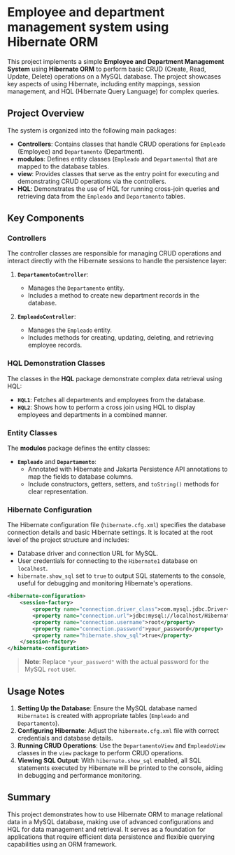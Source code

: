 # Employee and department management system using Hibernate ORM

This project implements a simple **Employee and Department Management System** using **Hibernate ORM** to perform basic CRUD (Create, Read, Update, Delete) operations on a MySQL database. The project showcases key aspects of using Hibernate, including entity mappings, session management, and HQL (Hibernate Query Language) for complex queries.

## Project Overview

The system is organized into the following main packages:

- **Controllers**: Contains classes that handle CRUD operations for `Empleado` (Employee) and `Departamento` (Department).
- **modulos**: Defines entity classes (`Empleado` and `Departamento`) that are mapped to the database tables.
- **view**: Provides classes that serve as the entry point for executing and demonstrating CRUD operations via the controllers.
- **HQL**: Demonstrates the use of HQL for running cross-join queries and retrieving data from the `Empleado` and `Departamento` tables.

## Key Components

### Controllers
The controller classes are responsible for managing CRUD operations and interact directly with the Hibernate sessions to handle the persistence layer:

1. **`DepartamentoController`**:
   - Manages the `Departamento` entity.
   - Includes a method to create new department records in the database.

2. **`EmpleadoController`**:
   - Manages the `Empleado` entity.
   - Includes methods for creating, updating, deleting, and retrieving employee records.

### HQL Demonstration Classes
The classes in the **HQL** package demonstrate complex data retrieval using HQL:

- **`HQL1`**: Fetches all departments and employees from the database.
- **`HQL2`**: Shows how to perform a cross join using HQL to display employees and departments in a combined manner.

### Entity Classes
The **modulos** package defines the entity classes:

- **`Empleado`** and **`Departamento`**:
  - Annotated with Hibernate and Jakarta Persistence API annotations to map the fields to database columns.
  - Include constructors, getters, setters, and `toString()` methods for clear representation.

### Hibernate Configuration
The Hibernate configuration file (`hibernate.cfg.xml`) specifies the database connection details and basic Hibernate settings. It is located at the root level of the project structure and includes:

- Database driver and connection URL for MySQL.
- User credentials for connecting to the `Hibernate1` database on `localhost`.
- `hibernate.show_sql` set to `true` to output SQL statements to the console, useful for debugging and monitoring Hibernate's operations.

```xml
<hibernate-configuration>
    <session-factory>
        <property name="connection.driver_class">com.mysql.jdbc.Driver</property>
        <property name="connection.url">jdbc:mysql://localhost/Hibernate1</property>
        <property name="connection.username">root</property>
        <property name="connection.password">your_password</property>
        <property name="hibernate.show_sql">true</property>
    </session-factory>
</hibernate-configuration>
```

> **Note**: Replace `"your_password"` with the actual password for the MySQL `root` user.

## Usage Notes

1. **Setting Up the Database**: Ensure the MySQL database named `Hibernate1` is created with appropriate tables (`Empleado` and `Departamento`).
2. **Configuring Hibernate**: Adjust the `hibernate.cfg.xml` file with correct credentials and database details.
3. **Running CRUD Operations**: Use the `DepartamentoView` and `EmpleadoView` classes in the `view` package to perform CRUD operations.
4. **Viewing SQL Output**: With `hibernate.show_sql` enabled, all SQL statements executed by Hibernate will be printed to the console, aiding in debugging and performance monitoring.

## Summary

This project demonstrates how to use Hibernate ORM to manage relational data in a MySQL database, making use of advanced configurations and HQL for data management and retrieval. It serves as a foundation for applications that require efficient data persistence and flexible querying capabilities using an ORM framework. 

